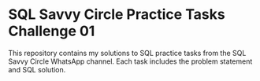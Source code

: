 # SQL Savvy Circle Practice Tasks Challenge 01

This repository contains my solutions to SQL practice tasks from the SQL Savvy Circle WhatsApp channel. 
Each task includes the problem statement and SQL solution.




 

